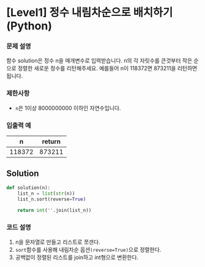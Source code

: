 # [Level1] 정수 내림차순으로 배치하기 (Python)

### 문제 설명
함수 solution은 정수 n을 매개변수로 입력받습니다. n의 각 자릿수를 큰것부터 작은 순으로 정렬한 새로운 정수를 리턴해주세요. 예를들어 n이 118372면 873211을 리턴하면 됩니다.

### 제한사항
- `n`은 1이상 8000000000 이하인 자연수입니다.

### 입출력 예
|n|return|
|---|---|
|118372|873211|

## Solution
```python
def solution(n):
    list_n = list(str(n))
    list_n.sort(reverse=True)
    
    return int(''.join(list_n))
```

### 코드 설명
1. n을 문자열로 만들고 리스트로 쪼갠다.
2. `sort`함수를 사용해 내림차순 옵션`(reverse=True)`으로 정렬한다.
3. 공백없이 정렬된 리스트를 join하고 int형으로 변환한다.